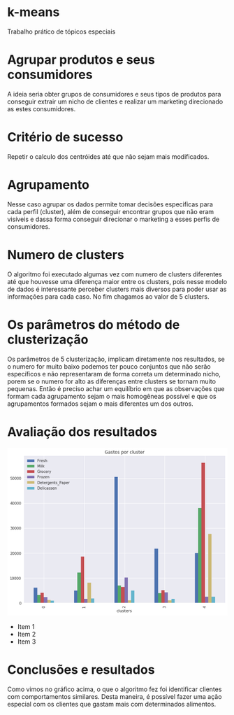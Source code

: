 # k-means
Trabalho prático de tópicos especiais
# Agrupar produtos e seus consumidores
A ideia seria obter grupos de consumidores e seus tipos de produtos para conseguir extrair um nicho de clientes e realizar um marketing direcionado as estes consumidores.
# Critério de sucesso
Repetir o calculo dos centróides até que não sejam mais modificados.
# Agrupamento
Nesse caso agrupar os dados permite tomar decisões especificas para cada perfil (cluster), além de conseguir encontrar grupos que não eram visíveis e dassa forma conseguir direcionar o marketing a esses perfis de consumidores.

# Numero de clusters
O algoritmo foi executado algumas vez com numero de clusters diferentes até que houvesse uma diferença maior entre os clusters, pois nesse modelo de dados é interessante perceber clusters mais diversos para poder usar as informações para cada caso. No fim chagamos ao valor de 5 clusters.

# Os parâmetros do método de clusterização
Os parâmetros de 5 clusterização, implicam diretamente nos resultados, se o numero for muito baixo podemos ter pouco conjuntos que não serão específicos e não representaram de forma correta um determinado nicho, porem se o numero for alto as diferenças entre clusters se tornam muito pequenas. Então é preciso achar um equilíbrio em que as observações que formam cada agrupamento sejam o mais homogêneas possível e que os agrupamentos formados sejam o mais diferentes um dos outros.

# Avaliação dos resultados
![Gráfico](https://github.com/mauriliosfc/k-means/blob/master/km1)
* Item 1
* Item 2
* Item 3


# Conclusões e resultados
Como vimos no gráfico acima, o que o algoritmo fez  foi identificar clientes com comportamentos similares. Desta maneira, é possível fazer uma ação especial com os clientes que gastam mais com determinados alimentos.
